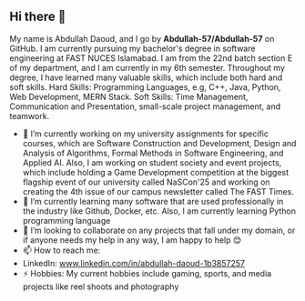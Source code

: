 ## Hi there 👋
My name is Abdullah Daoud, and I go by **Abdullah-57/Abdullah-57** on GitHub.
I am currently pursuing my bachelor's degree in software engineering at FAST NUCES Islamabad.
I am from the 22nd batch section E of my department, and I am currently in my 6th semester.
Throughout my degree, I have learned many valuable skills, which include both hard and soft skills.
Hard Skills: Programming Languages, e.g, C++, Java, Python, Web Development, MERN Stack.
Soft Skills: Time Management, Communication and Presentation, small-scale project management, and teamwork. 

- 🔭 I’m currently working on my university assignments for specific courses, which are Software Construction and Development, Design and Analysis of Algorithms, Formal Methods in Software Engineering, and Applied AI. Also, I am working on student society and event projects, which include holding a Game Development competition at the biggest flagship event of our university called NaSCon'25 and working on creating the 4th issue of our campus newsletter called The FAST Times.
- 🌱 I’m currently learning many software that are used professionally in the industry like Github, Docker, etc. Also, I am currently learning Python programming language
- 👯 I’m looking to collaborate on any projects that fall under my domain, or if anyone needs my help in any way, I am happy to help 😊
- 📫 How to reach me:
- LinkedIn: www.linkedin.com/in/abdullah-daoud-1b3857257
- ⚡ Hobbies: My current hobbies include gaming, sports, and media projects like reel shoots and photography
